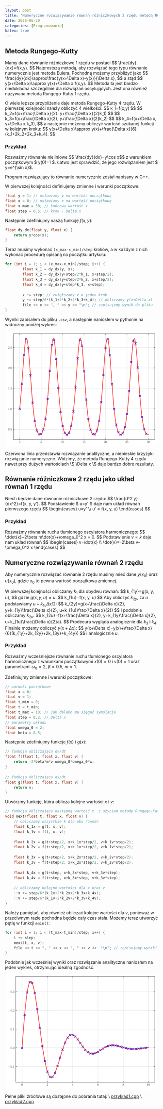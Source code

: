 ```yaml
---
layout: post
title: "Numeryczne rozwiązywanie równań różniczkowych 2 rzędu metodą Rungego-Kutty"
date: 2025-06-30
categories: [Programowanie]
katex: true
---
```


## Metoda Rungego-Kutty
Mamy dane równanie różniczkowe 1 rzędu w postaci
\$$ \frac{dy}{dx}=f(x,y). \$$
Najprostszą metodą, aby rozwiązać tego typu równanie numerycznie jest metoda Eulera. Pochodną możemy przybliżyć jako
\$$ \frac{dy}{dx}\approx\frac{y(x+\Delta x)-y(x)}{\Delta x}, \$$
a stąd
\$$ y(x+\Delta x)\approx y(x)+\Delta x f(x,y). \$$
Metoda ta jest bardzo niedokładna szczególnie dla rozwiązań oscylujących. Jest ona również nazywana metodą Rungego-Kutty 1 rzędu. 

O wiele lepsze przybliżenie daje metoda Rungego-Kutty 4 rzędu. W pierwszej kolejności należy obliczyć 4 wielkości:
\$$ k_1=f(x,y) \$$
\$$ k_2=f(x+\frac{\Delta x}{2}, y+\frac{\Delta x}{2}k_1) \$$
\$$ k_3=f(x+\frac{\Delta x}{2}, y+\frac{\Delta x}{2}k_2) \$$
\$$ k_4=f(x+\Delta x, y+\Delta x\,k_3), \$$
a następnie możemy obliczyć wartość szukanej funkcji w kolejnym kroku:
\$$ y(x+\Delta x)\approx y(x)+\frac{\Delta x}{6}(k_1+2k_2+2k_3+k_4). \$$
### Przykład
Rozważmy równanie nieliniowe
\$$ \frac{dy}{dx}=y\cos x\$$
z warunkiem początkowym \$ y(0)=1 \$. Łatwo jest sprawdzić, że jego rozwiązaniem jest \$ y=e^{\sin x}\$.

Program rozwiązujący to równanie numerycznie został napisany w C++.

W pierwszej kolejności definiujemy zmienne i warunki początkowe:
```cpp
float y = 1; // ustawiamy y na wartość początkową
float x = 0; // ustawiamy x na wartość początkową
float x_max = 30; // końcowa wartość x
float step = 0.5; // krok - Delta x
```

Następnie zdefiniujmy naszą funkcję $f(x,y)$:
```cpp
float dy_dx(float y, float x) {
	return y*cos(x);
}
```

Teraz musimy wykonać `(x_max-x_min)/step` kroków, a w każdym z nich wykonać procedurę opisaną na początku artykułu:
```cpp
for (int i = 1; i < (x_max-x_min)/step; i++) {
		float k_1 = dy_dx(y, x);
		float k_2 = dy_dx(y+step/2*k_1, x+step/2);
		float k_3 = dy_dx(y+step/2*k_2, x+step/2);
		float k_4 = dy_dx(y+step*k_3, x+step);

		x += step; // zwiększamy x o jeden krok
		y += step/6*(k_1+2*k_2+2*k_3+k_4); // obliczamy y(x+Delta x)
		file << x << ", " << y << "\n"; // zapisujemy wynik do pliku 
}
```

Wyniki zapisałem do pliku `.csv`, a następnie naniosłem w pythonie na widoczny poniżej wykres:

<p align="center">
<img src="/assets/images/2025-06-30/przyklad1.svg" width="500" />
</p>
Czerwona linia przedstawia rozwiązanie analityczne, a niebieskie krzyżyki rozwiązanie numeryczne. Widzimy, że metoda Rungego-Kutty 4 rzędu nawet przy dużych wartościach \$ \Delta x \$ daje bardzo dobre rezultaty. 

## Równanie różniczkowe 2 rzędu jako układ równań 1 rzędu
Niech będzie dane równanie różniczkowe 2 rzędu:
\$$ \frac{d^2 y}{dx^2}=f(x, y, y'). \$$
Podstawienie \$ u=y' \$ daje nam układ równań pierwszego rzędu
\$$
\begin{cases} u=y' \\\\ u' = f(x, y, u)  \end{cases} 
\$$

### Przykład
Rozważmy równanie ruchu tłumionego oscylatora harmonicznego:
\$$ \ddot{x}+2\beta m\dot{x}+\omega_0^2 x = 0. \$$
Podstawienie $v=\dot{x}$ daje nam układ równań
\$$
\begin{cases} v=\dot{x} \\\\ \dot{v}=-2\beta v-\omega_0^2 x \end{cases}
\$$

## Numeryczne rozwiązywanie równań 2 rzędu
Aby numerycznie rozwiązać równanie 2 rzędu musimy mieć dane $y(x_0)$ oraz $u(x_0)$, gdzie $x_0$ to pewna wartość początkowa zmiennej.

W pierwszej kolejności obliczamy $k_1$ dla obydwu równań:
\$$ k_{1y}=g(x, y, u), \$$
gdzie $g(x, y, u)=u$.
\$$ k_{1u}=f(x, y, u) \$$
Aby obliczyć $k_{2y}$, za $u$ podstawiamy $u+k_{1u}\Delta x/2$:
\$$ k_{2y}=g(x+\frac{\Delta x}{2}, y+k_{1y}\frac{\Delta x}{2}, u+k_{1u}\frac{\Delta x}{2}) \$$
i podobnie obliczamy $k_{2u}$:
\$$ k_{2u}=f(x+\frac{\Delta x}{2}, y+k_{1y}\frac{\Delta x}{2}, u+k_{1u}\frac{\Delta x}{2}a). \$$
Prodecura wygląda analogicznie dla $k_3$ i $k_4$. Finalnie możemy obliczyć $y(x+\Delta x)$:
\$$ y(x+\Delta x)=y(x)+\frac{\Delta x}{6}(k_{1y}+2k_{2y}+2k_{3y}+k_{4y}) \$$
i analogicznie $u$.

### Przykład
Rozważmy wcześniejsze równanie ruchu tłumionego oscylatora harmonicznego z warunkami początkowymi $x(0)=0$ i $v(0)=1$ oraz parametrami $\omega_0=2$, $\beta=0.5$, $m=1$.

Zdefiniujmy zmienne i warunki początkowe:
```cpp
// warunki początkowe
float x = 0;
float v = 1;
float t_min = 0;
float t = t_min;
float t_max = 10; // jak daleko ma sięgać symulacja
float step = 0.2; // Delta x
// parametry układu
float omega_0 = 2;
float beta = 0.5;
```
Następnie zdefiniujmy funkcje $f(x)$ i $g(x)$:
```cpp
// funkcja obliczająca dv/dt
float f(float t, float x, float v) {
	return -2*beta*m*v-omega_0*omega_0*x;
}

// funkcja obliczająca dx/dt
float g(float t, float x, float v) {
	return v;
}
```
Utwórzmy funkcję, która oblicza kolejne wartości $x$ i $v$:
```cpp
// funkcja obliczająca następną wartość x  z użyciem metody Rungego-Kutty
void next(float t, float x, float v) {
	// obliczamy wszystkie k dla obu równań
	float k_1x = g(t, x, v);
	float k_1v = f(t, x, v);

	float k_2x = g(t+step/2, x+k_1x*step/2, v+k_1v*step/2);
	float k_2v = f(t+step/2, x+k_1x*step/2, v+k_1v*step/2);

	float k_3x = g(t+step/2, x+k_2x*step/2, v+k_2v*step/2);
	float k_3v = f(t+step/2, x+k_2x*step/2, v+k_2v*step/2);

	float k_4x = g(t+step, x+k_3x*step, v+k_3v*step);
	float k_4v = f(t+step, x+k_3x*step, v+k_3v*step);
	
	// obliczamy kolejne wartości dla x oraz v
	::x += step/6*(k_1x+2*k_2x+2*k_3x+k_4x);
	::v += step/6*(k_1v+2*k_2v+2*k_3v+k_4v);
}
```
Należy pamiętać, aby również obliczać kolejne wartości dla $v$, ponieważ w przeciwnym razie pochodna będzie cały czas stała. Możemy teraz utworzyć pętlę w funkcji `main()`:
```cpp
for (int i = 1; i < (t_max-t_min)/step; i++) {
    t += step;
    next(t, x, v);
    file << t << ", " << x << ", " << v <<  "\n"; // zapisujemy wyniki do pliku
}
```
Podobnie jak wcześniej wyniki oraz rozwiązanie analityczne naniosłem na jeden wykres, otrzymując idealną zgodność:
<p align="center">
<img src="/assets/images/2025-06-30/przyklad2.svg" width="500" />
</p>

Pełne pliki źródłowe są dostępne do pobrania tutaj: \\
<a href="/assets/downloads/2025-06-30/przykład1.cpp" target="_blank">przykład1.cpp</a> \\
<a href="/assets/downloads/2025-06-30/przykład2.cpp" target="_blank">przykład2.cpp</a>

